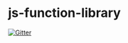 # js-function-library

[![Gitter](https://badges.gitter.im/Nikitaw99/js-function-library.svg)](https://gitter.im/Nikitaw99/js-function-library?utm_source=badge&utm_medium=badge&utm_campaign=pr-badge&utm_content=badge)
